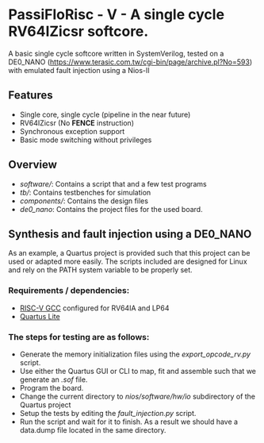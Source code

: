 # PassiFloRisc - V - A single cycle RV64IZicsr softcore.

A basic single cycle softcore written in SystemVerilog, tested on a DE0_NANO (https://www.terasic.com.tw/cgi-bin/page/archive.pl?No=593) with emulated fault injection using a Nios-II

## Features
* Single core, single cycle (pipeline in the near future)
* RV64IZicsr (No **FENCE** instruction)
* Synchronous exception support
* Basic mode switching without privileges 

## Overview
* *software/*: Contains a script that and a few test programs
* *tb/*: Contains testbenches for simulation
* *components/*: Contains the design files
* *de0_nano*: Contains the project files for the used board.

## Synthesis and fault injection using a DE0_NANO
As an example, a Quartus project is provided such that this project can be used or adapted more easily.
The scripts included are designed for Linux and rely on the PATH system variable to be properly set.

### Requirements / dependencies:
* [RISC-V GCC](https://github.com/riscv-collab/riscv-gnu-toolchain) configured for RV64IA and LP64
* [Quartus Lite](https://www.intel.com/content/www/us/en/software-kit/660904/intel-quartus-prime-lite-edition-design-software-version-20-1-1-for-linux.html)

### The steps for testing are as follows:
* Generate the memory initialization files using the *export_opcode_rv.py* script. 
* Use either the Quartus GUI or CLI to map, fit and assemble such that we generate an *.sof* file.
* Program the board.
* Change the current directory to *nios/software/hw/io* subdirectory of the Quartus project
* Setup the tests by editing the *fault_injection.py* script.
* Run the script and wait for it to finish. As a result we should have a data.dump file located in the same directory.

